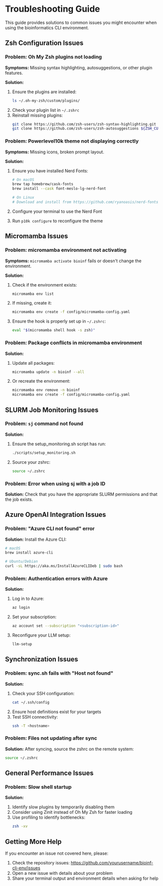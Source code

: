 # Troubleshooting Guide

This guide provides solutions to common issues you might encounter when using the bioinformatics CLI environment.

## Zsh Configuration Issues

### Problem: Oh My Zsh plugins not loading

**Symptoms:** Missing syntax highlighting, autosuggestions, or other plugin features.

**Solution:**

1. Ensure the plugins are installed:
   ```bash
   ls ~/.oh-my-zsh/custom/plugins/
   ```
2. Check your plugin list in `~/.zshrc`
3. Reinstall missing plugins:
   ```bash
   git clone https://github.com/zsh-users/zsh-syntax-highlighting.git ${ZSH_CUSTOM:-~/.oh-my-zsh/custom}/plugins/zsh-syntax-highlighting
   git clone https://github.com/zsh-users/zsh-autosuggestions ${ZSH_CUSTOM:-~/.oh-my-zsh/custom}/plugins/zsh-autosuggestions
   ```

### Problem: Powerlevel10k theme not displaying correctly

**Symptoms:** Missing icons, broken prompt layout.

**Solution:**

1. Ensure you have installed Nerd Fonts:

   ```bash
   # On macOS
   brew tap homebrew/cask-fonts
   brew install --cask font-meslo-lg-nerd-font

   # On Linux
   # Download and install from https://github.com/ryanoasis/nerd-fonts/releases
   ```

2. Configure your terminal to use the Nerd Font
3. Run `p10k configure` to reconfigure the theme

## Micromamba Issues

### Problem: micromamba environment not activating

**Symptoms:** `micromamba activate bioinf` fails or doesn't change the environment.

**Solution:**

1. Check if the environment exists:
   ```bash
   micromamba env list
   ```
2. If missing, create it:
   ```bash
   micromamba env create -f config/micromamba-config.yaml
   ```
3. Ensure the hook is properly set up in `~/.zshrc`:
   ```bash
   eval "$(micromamba shell hook -s zsh)"
   ```

### Problem: Package conflicts in micromamba environment

**Solution:**

1. Update all packages:
   ```bash
   micromamba update -n bioinf --all
   ```
2. Or recreate the environment:
   ```bash
   micromamba env remove -n bioinf
   micromamba env create -f config/micromamba-config.yaml
   ```

## SLURM Job Monitoring Issues

### Problem: `sj` command not found

**Solution:**

1. Ensure the setup_monitoring.sh script has run:
   ```bash
   ./scripts/setup_monitoring.sh
   ```
2. Source your zshrc:
   ```bash
   source ~/.zshrc
   ```

### Problem: Error when using sj with a job ID

**Solution:**
Check that you have the appropriate SLURM permissions and that the job exists.

## Azure OpenAI Integration Issues

### Problem: "Azure CLI not found" error

**Solution:**
Install the Azure CLI:

```bash
# macOS
brew install azure-cli

# Ubuntu/Debian
curl -sL https://aka.ms/InstallAzureCLIDeb | sudo bash
```

### Problem: Authentication errors with Azure

**Solution:**

1. Log in to Azure:
   ```bash
   az login
   ```
2. Set your subscription:
   ```bash
   az account set --subscription "<subscription-id>"
   ```
3. Reconfigure your LLM setup:
   ```bash
   llm-setup
   ```

## Synchronization Issues

### Problem: sync.sh fails with "Host not found"

**Solution:**

1. Check your SSH configuration:
   ```bash
   cat ~/.ssh/config
   ```
2. Ensure host definitions exist for your targets
3. Test SSH connectivity:
   ```bash
   ssh -T <hostname>
   ```

### Problem: Files not updating after sync

**Solution:**
After syncing, source the zshrc on the remote system:

```bash
source ~/.zshrc
```

## General Performance Issues

### Problem: Slow shell startup

**Solution:**

1. Identify slow plugins by temporarily disabling them
2. Consider using Zinit instead of Oh My Zsh for faster loading
3. Use profiling to identify bottlenecks:
   ```bash
   zsh -xv
   ```

## Getting More Help

If you encounter an issue not covered here, please:

1. Check the repository issues: https://github.com/yourusername/bioinf-cli-env/issues
2. Open a new issue with details about your problem
3. Share your terminal output and environment details when asking for help
